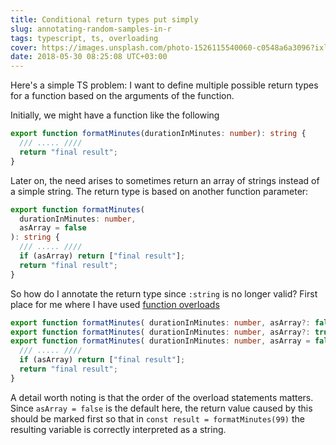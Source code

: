 ```yaml
---
title: Conditional return types put simply
slug: annotating-random-samples-in-r
tags: typescript, ts, overloading
cover: https://images.unsplash.com/photo-1526115540060-c0548a6a3096?ixlib=rb-1.2.1&ixid=MnwxMjA3fDB8MHxwaG90by1wYWdlfHx8fGVufDB8fHx8&auto=format&fit=crop&w=2070&q=80
date: 2018-05-30 08:25:08 UTC+03:00
---
```


Here's a simple TS problem: I want to define multiple possible return types
for a function based on the arguments of the function.

Initially, we might have a function like the following

```typescript
export function formatMinutes(durationInMinutes: number): string {
  /// ..... ////
  return "final result";
}
```

Later on, the need arises to sometimes return an array of strings instead of a
simple string. The return type is based on another function parameter:

```typescript
export function formatMinutes(
  durationInMinutes: number,
  asArray = false
): string {
  /// ..... ////
  if (asArray) return ["final result"];
  return "final result";
}
```

So how do I annotate the return type since `:string` is no longer valid?
First place for me where I have used [function overloads](https://www.typescriptlang.org/docs/handbook/2/functions.html#function-overloads)

```typescript
export function formatMinutes( durationInMinutes: number, asArray?: false): string;
export function formatMinutes( durationInMinutes: number, asArray?: true): string[];
export function formatMinutes( durationInMinutes: number, asArray = false): string {
  /// ..... ////
  if (asArray) return ["final result"];
  return "final result";
}
```

A detail worth noting is that the order of the overload statements matters. Since `asArray = false` is the default here,
the return value caused by this should be marked first so that in `const result = formatMinutes(99)` the resulting variable
is correctly interpreted as a string.
